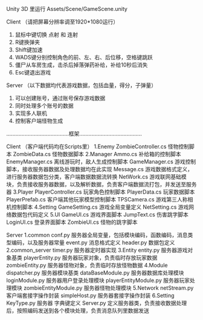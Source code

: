 Unity 3D 里运行 Assets/Scene/GameScene.unity  



Client     （请把屏幕分辨率调至1920*1080运行）
1. 鼠标中键切换 点射 和 连射
2. R键换弹夹
3. Shift键加速
4. WADS键分别控制角色的前、左、右、后位移，空格键跳跃
4. 僵尸从车房生成，击杀后掉落弹药补给，补给10秒后消失
5. Esc键退出游戏


Server   （以下数据均代表游戏数据，包括血量，得分，子弹量）
1. 可以创建账号，通过账号保存游戏数据
2. 同时处理多个账号的数据
3. 实现多人联机
4. 控制客户端怪物生成


.........................................框架.........................................

Client      （客户端代码均在Scripts里）
1.Enemy
     ZombieController.cs   怪物控制脚本
     ZombieData.cs  怪物数据脚本
2.Manager
     Ammo.cs  补给箱的控制脚本
     EnemyManager.cs  离线游玩时，敌人生成控制脚本
     GameManager.cs  游戏控制脚本，接收服务器数据及处理数据均在此实现
     Message.cs  游戏数据格式定义，进行服务器数据包分类，客户端数据数据流转换
     NetWork.cs  游戏联网基础模块，负责接收服务器数据，以及解析数据，负责客户端数据流打包，并发送至服务器
3.Player
     PlayerController.cs  玩家角色控制脚本
     PlayerData.cs  玩家数据脚本
     PlayerPrefab.cs  客户端其他玩家模型控制脚本
     TPSCamera.cs  游戏第三人称相机控制脚本
4.Setting
     GameSetting.cs  游戏全局变量定义
     NetSetting.cs  游戏网络数据包代码定义
5.UI
     GameUI.cs  游戏界面脚本
     JumpText.cs  伤害跳字脚本
     LoginUI.cs  登录界面脚本
     ZombieUI.cs  怪物的跳字脚本


Server
1.common
     conf.py  服务器全局变量，包括模块编码，函数编码，消息类型编码，以及服务器常量
     event.py  消息格式定义
     header.py  数据包定义
2.common_server
     timer.py  服务器定时器实现
3.Entity
     entity.py  服务器游戏对象基类
     playerEntity.py  服务器玩家对象，负责临时存放玩家数据
     zombieEntity.py  服务器怪物对象，负责临时存放怪物数据
4.Module
     dispatcher.py  服务器模块基类
     dataBaseModule.py  服务器数据库处理模块
     loginModule.py  服务器用户登录处理模块
     playerEntityModule.py  服务器玩家处理模块
     zombieEntityModule.py  服务器怪物处理模块
5.Network
     netStream.py  客户端套接字操作封装
     simpleHost.py  服务器套接字操作封装
6.Setting
     KeyType.py  服务器  字典键定义
Server.py  定义服务器类，负责接收数据处理后，按照编码发送到各个模块处理，负责消息队列里数据发送
      











